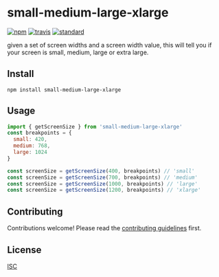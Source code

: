 # small-medium-large-xlarge

[![npm][npm-image]][npm-url]
[![travis][travis-image]][travis-url]
[![standard][standard-image]][standard-url]

[npm-image]: https://img.shields.io/npm/v/small-medium-large-xlarge.svg?style=flat-square
[npm-url]: https://www.npmjs.com/package/small-medium-large-xlarge
[travis-image]: https://img.shields.io/travis/bentatum/small-medium-large-xlarge.svg?style=flat-square
[travis-url]: https://travis-ci.org/bentatum/small-medium-large-xlarge
[standard-image]: https://img.shields.io/badge/code%20style-standard-brightgreen.svg?style=flat-square
[standard-url]: http://npm.im/standard

given a set of screen widths and a screen width value, this will tell you if your screen is small, medium, large or extra large.

## Install

```
npm install small-medium-large-xlarge
```

## Usage

```js
import { getScreenSize } from 'small-medium-large-xlarge'
const breakpoints = {
  small: 420,
  medium: 768,
  large: 1024
}

const screenSize = getScreenSize(400, breakpoints) // 'small'
const screenSize = getScreenSize(700, breakpoints) // 'medium'
const screenSize = getScreenSize(1000, breakpoints) // 'large'
const screenSize = getScreenSize(1200, breakpoints) // 'xlarge'
```

## Contributing

Contributions welcome! Please read the [contributing guidelines](CONTRIBUTING.md) first.

## License

[ISC](LICENSE.md)
